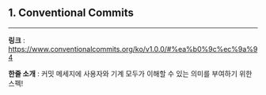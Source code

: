 ## 1. Conventional Commits
***

**링크** :
https://www.conventionalcommits.org/ko/v1.0.0/#%ea%b0%9c%ec%9a%94

**한줄 소개** :
커밋 메세지에 사용자와 기계 모두가 이해할 수 있는 의미를 부여하기 위한 스펙!
